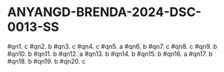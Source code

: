 # ANYANGD-BRENDA-2024-DSC-0013-SS
#qn1. c
#qn2. b
#qn3. c
#qn4. c
#qn5. a
#qn6. b
#qn7. c
#qn8. c
#qn9. b
#qn10. b
#qn11. b
#qn12. a
#qn13. b
#qn14. b
#qn15. b
#qn16. a
#qn17. b
#qn18. b
#qn19. b
#qn20. c
